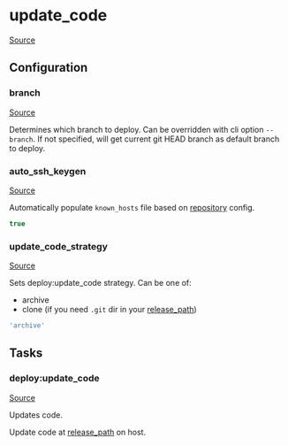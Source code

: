 <!-- DO NOT EDIT THIS FILE! -->
<!-- Instead edit recipe/deploy/update_code.php -->
<!-- Then run bin/docgen -->

# update_code

[Source](/recipe/deploy/update_code.php)


## Configuration
### branch
[Source](https://github.com/deployphp/deployer/blob/master/recipe/deploy/update_code.php#L10)

Determines which branch to deploy. Can be overridden with cli option `--branch`.
If not specified, will get current git HEAD branch as default branch to deploy.



### auto_ssh_keygen
[Source](https://github.com/deployphp/deployer/blob/master/recipe/deploy/update_code.php#L18)

Automatically populate `known_hosts` file based on [repository](/docs/recipe/common.md#repository) config.

```php title="Default value"
true
```


### update_code_strategy
[Source](https://github.com/deployphp/deployer/blob/master/recipe/deploy/update_code.php#L24)

Sets deploy:update_code strategy.
Can be one of:
- archive
- clone (if you need `.git` dir in your [release_path](/docs/recipe/deploy/release.md#release_path))

```php title="Default value"
'archive'
```



## Tasks

### deploy:update_code
[Source](https://github.com/deployphp/deployer/blob/master/recipe/deploy/update_code.php#L30)

Updates code.

Update code at [release_path](/docs/recipe/deploy/release.md#release_path) on host.


